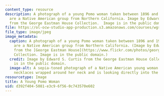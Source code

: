 ```yaml
---
content_type: resource
description: A photograph of a young Pomo woman taken between 1896 and 1924. The Pomo
  are a Native American group from Northern California. Image by Edward S. Curtis
  from the George Eastman House Collection.  Image is in the public domain.
file: https://ol-ocw-studio-app-production.s3.amazonaws.com/courses/wgs-640-gender-race-and-the-construction-of-the-american-west-fall-2014/d392f4045081e3c96f560c743570e602_wgs-640f14.jpg
file_type: image/jpeg
image_metadata:
  caption: A photograph of a young Pomo woman taken between 1896 and 1924. The Pomo
    are a Native American group from Northern California. (Image by Edward S. Curtis
    from the [George Eastman House](https://www.flickr.com/photos/george_eastman_house/3333251389/in/set-72157614812011773)
    Collection. Image is in the public domain.)
  credit: Image by Edward S. Curtis from the George Eastman House Collection. Image
    is in the public domain.
  image-alt: A sepia-toned photograph of a Native American young woman.  She has beaded
    necklaces wrapped around her neck and is looking directly into the camera.
resourcetype: Image
title: A Young Pomo Woman
uid: d392f404-5081-e3c9-6f56-0c743570e602
---
```

